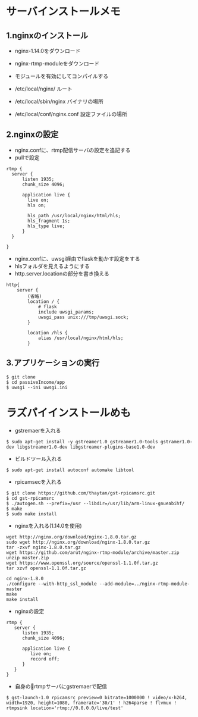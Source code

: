 # サーバインストールメモ

## 1.nginxのインストール
- nginx-1.14.0をダウンロード
- nginx-rtmp-moduleをダウンロード
- モジュールを有効にしてコンパイルする

- /etc/local/nginx/ ルート
- /etc/local/sbin/nginx バイナリの場所
- /etc/local/conf/nginx.conf 設定ファイルの場所

## 2.nginxの設定
- nginx.confに、rtmp配信サーバの設定を追記する
- pullで設定

```
rtmp {
  server {
      listen 1935;
      chunk_size 4096;

      application live {
        live on;
        hls on;
        
        hls_path /usr/local/nginx/html/hls;
        hls_fragment 1s;
        hls_type live;   
      }
  }
    
}
```

- nginx.confに、uwsgi経由でflaskを動かす設定をする
- hlsフォルダを見えるようにする
- http.server.locationの部分を書き換える

```
http{
    server {
        (省略)
        location / {
            # flask
            include uwsgi_params;
            uwsgi_pass unix:///tmp/uwsgi.sock;
        }

        location /hls {
            alias /usr/local/nginx/html/hls;
        }
```



## 3.アプリケーションの実行

```
$ git clone 
$ cd passiveIncome/app
$ uwsgi --ini uwsgi.ini
```




# ラズパイインストールめも

- gstremaerを入れる

```
$ sudo apt-get install -y gstreamer1.0 gstreamer1.0-tools gstramer1.0-dev libgstreamer1.0-dev libgstreamer-plugins-base1.0-dev
```

- ビルドツール入れる

```
$ sudo apt-get install autoconf automake libtool
```

- rpicamsecを入れる

```
$ git clone https://github.com/thaytan/gst-rpicamsrc.git
$ cd gst-rpicamsrc
$ ./autogen.sh --prefix=/usr --libdir=/usr/lib/arm-linux-gnueabihf/
$ make
$ sudo make install
```

- nginxを入れる(1.14.0を使用)

```
wget http://nginx.org/download/nginx-1.8.0.tar.gz
sudo wget http://nginx.org/download/nginx-1.8.0.tar.gz
tar -zxvf nginx-1.8.0.tar.gz
wget https://github.com/arut/nginx-rtmp-module/archive/master.zip
unzip master.zip
wget https://www.openssl.org/source/openssl-1.1.0f.tar.gz
tar xzvf openssl-1.1.0f.tar.gz

cd nginx-1.8.0
./configure --with-http_ssl_module --add-module=../nginx-rtmp-module-master
make
make install
```

- nginxの設定

```
rtmp {
   server {
      listen 1935;
      chunk_size 4096;

      application live {
         live on;
         record off;
      }
   }
}
```

- 自身のrtmpサーバにgstremaerで配信

```
$ gst-launch-1.0 rpicamsrc preview=0 bitrate=1000000 ! video/x-h264, width=1920, height=1080, framerate='30/1' ! h264parse ! flvmux ! rtmpsink location='rtmp://0.0.0.0/live/test'
```



